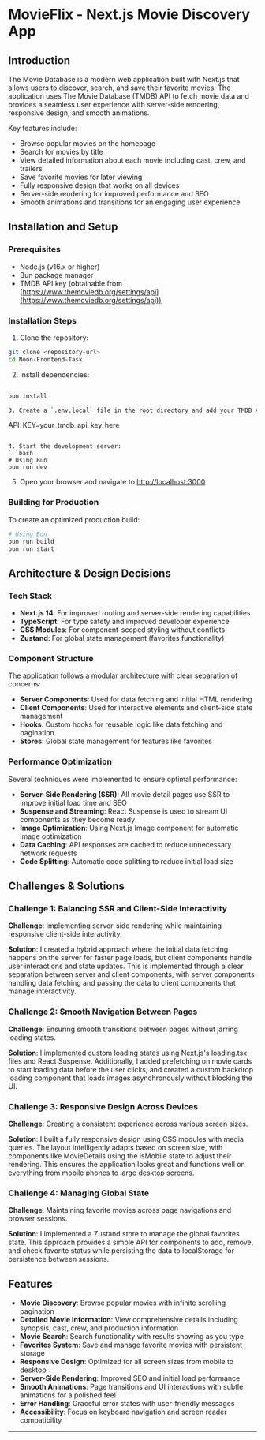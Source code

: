# MovieFlix - Next.js Movie Discovery App

## Introduction

The Movie Database is a modern web application built with Next.js that allows users to discover, search, and save their favorite movies. The application uses The Movie Database (TMDB) API to fetch movie data and provides a seamless user experience with server-side rendering, responsive design, and smooth animations.

Key features include:
- Browse popular movies on the homepage
- Search for movies by title
- View detailed information about each movie including cast, crew, and trailers
- Save favorite movies for later viewing
- Fully responsive design that works on all devices
- Server-side rendering for improved performance and SEO
- Smooth animations and transitions for an engaging user experience

## Installation and Setup

### Prerequisites
- Node.js (v16.x or higher)
- Bun package manager 
- TMDB API key (obtainable from [https://www.themoviedb.org/settings/api](https://www.themoviedb.org/settings/api))

### Installation Steps

1. Clone the repository:
```bash
git clone <repository-url>
cd Noon-Frontend-Task
```

2. Install dependencies:
```bash

bun install

3. Create a `.env.local` file in the root directory and add your TMDB API key:
```
API_KEY=your_tmdb_api_key_here
```

4. Start the development server:
```bash
# Using Bun
bun run dev
```

5. Open your browser and navigate to [http://localhost:3000](http://localhost:3000)

### Building for Production

To create an optimized production build:

```bash
# Using Bun
bun run build
bun run start
```

## Architecture & Design Decisions

### Tech Stack
- **Next.js 14**: For improved routing and server-side rendering capabilities
- **TypeScript**: For type safety and improved developer experience
- **CSS Modules**: For component-scoped styling without conflicts
- **Zustand**: For global state management (favorites functionality)

### Component Structure
The application follows a modular architecture with clear separation of concerns:

- **Server Components**: Used for data fetching and initial HTML rendering
- **Client Components**: Used for interactive elements and client-side state management
- **Hooks**: Custom hooks for reusable logic like data fetching and pagination
- **Stores**: Global state management for features like favorites

### Performance Optimization
Several techniques were implemented to ensure optimal performance:

- **Server-Side Rendering (SSR)**: All movie detail pages use SSR to improve initial load time and SEO
- **Suspense and Streaming**: React Suspense is used to stream UI components as they become ready
- **Image Optimization**: Using Next.js Image component for automatic image optimization
- **Data Caching**: API responses are cached to reduce unnecessary network requests
- **Code Splitting**: Automatic code splitting to reduce initial load size

## Challenges & Solutions

### Challenge 1: Balancing SSR and Client-Side Interactivity
**Challenge**: Implementing server-side rendering while maintaining responsive client-side interactivity.

**Solution**: I created a hybrid approach where the initial data fetching happens on the server for faster page loads, but client components handle user interactions and state updates. This is implemented through a clear separation between server and client components, with server components handling data fetching and passing the data to client components that manage interactivity.

### Challenge 2: Smooth Navigation Between Pages
**Challenge**: Ensuring smooth transitions between pages without jarring loading states.

**Solution**: I implemented custom loading states using Next.js's loading.tsx files and React Suspense. Additionally, I added prefetching on movie cards to start loading data before the user clicks, and created a custom backdrop loading component that loads images asynchronously without blocking the UI.

### Challenge 3: Responsive Design Across Devices
**Challenge**: Creating a consistent experience across various screen sizes.

**Solution**: I built a fully responsive design using CSS modules with media queries. The layout intelligently adapts based on screen size, with components like MovieDetails using the isMobile state to adjust their rendering. This ensures the application looks great and functions well on everything from mobile phones to large desktop screens.

### Challenge 4: Managing Global State
**Challenge**: Maintaining favorite movies across page navigations and browser sessions.

**Solution**: I implemented a Zustand store to manage the global favorites state. This approach provides a simple API for components to add, remove, and check favorite status while persisting the data to localStorage for persistence between sessions.

## Features

- **Movie Discovery**: Browse popular movies with infinite scrolling pagination
- **Detailed Movie Information**: View comprehensive details including synopsis, cast, crew, and production information
- **Movie Search**: Search functionality with results showing as you type
- **Favorites System**: Save and manage favorite movies with persistent storage
- **Responsive Design**: Optimized for all screen sizes from mobile to desktop
- **Server-Side Rendering**: Improved SEO and initial load performance
- **Smooth Animations**: Page transitions and UI interactions with subtle animations for a polished feel
- **Error Handling**: Graceful error states with user-friendly messages
- **Accessibility**: Focus on keyboard navigation and screen reader compatibility

---
